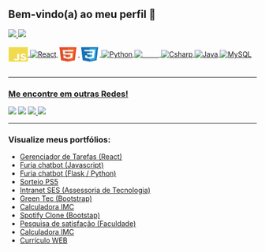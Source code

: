 ## Bem-vindo(a) ao meu perfil 👋

 <div>
   <a href="https://github.com/israelbrian">
   <img height="180em" src="https://github-readme-stats.vercel.app/api?username=israelbrian&show_icons=true&theme=synthwave&include_all_commits=true&count_private=true"/>
   <img height="180em" src="https://github-readme-stats.vercel.app/api/top-langs/?username=israelbrian&layout=compact&langs_count=6&theme=synthwave"/>
</div>
    
<div style="display: inline_block"><br>
  <img align="center" alt="Js" height="30" width="40" src="https://raw.githubusercontent.com/devicons/devicon/master/icons/javascript/javascript-plain.svg">
  <img align="center" alt="React" height="30" width="40" src="https://cdn.jsdelivr.net/gh/devicons/devicon@latest/icons/react/react-original.svg">
  <img align="center" alt="HTML" height="30" width="40" src="https://raw.githubusercontent.com/devicons/devicon/master/icons/html5/html5-original.svg">
  <img align="center" alt="CSS" height="30" width="40" src="https://raw.githubusercontent.com/devicons/devicon/master/icons/css3/css3-original.svg">
  <img align="center" alt="Python" height="30" width="40" src="https://cdn.jsdelivr.net/gh/devicons/devicon@latest/icons/python/python-original.svg" /> 
  <img align="center" alt="Flask" height="30" width="40" 
  src="https://cdn.jsdelivr.net/gh/simple-icons/simple-icons@latest/icons/flask.svg" 
  style="color: #fff;">
  <img align="center" alt="Csharp" height="30" width="40" src="https://cdn.jsdelivr.net/gh/devicons/devicon@latest/icons/csharp/csharp-original.svg">
  <img align="center" alt="Java" height="30" width="40" src="https://cdn.jsdelivr.net/gh/devicons/devicon@latest/icons/java/java-original-wordmark.svg">
  <img align="center" alt="MySQL" height="30" width="40" src="https://cdn.jsdelivr.net/gh/devicons/devicon@latest/icons/mysql/mysql-original.svg">
  

                        
          
</div>
<br>

***
### Me encontre em outras Redes!

<div> 
  <a href="https://www.linkedin.com/in/israel-brian/" target="_blank"><img src="https://img.shields.io/badge/-LinkedIn-%230077B5?style=for-the-badge&logo=linkedin&logoColor=white" target="_blank"></a>
  <a href="https://instagram.com/isra_malakian" target="_blank"><img src="https://img.shields.io/badge/-Instagram-%23E4405F?style=for-the-badge&logo=instagram&logoColor=white" target="_blank"></a>
  <a href="mailto:israel_brian@hotmail.com" target="_blank"> <img src="https://img.shields.io/badge/-Hotmail%20%20-grey?style=for-the-badge&logo=microsoft" target="_blank"> </a>
  <a href ="mailto:zdesenhos@gmail.com"><img src="https://img.shields.io/badge/-Gmail-%23333?style=for-the-badge&logo=gmail&logoColor=white" target="_blank"></a>
</div>

***
### Visualize meus portfólios:

<div>
 <ul>
  <li><a href="https://gerenciador-de-tarefas-ivory-sigma.vercel.app/">Gerenciador de Tarefas (React)</a></li>
  <li><a href="https://furia-chatbot-js.vercel.app/">Furia chatbot (Javascript)</a></li>
  <li><a href="#">Furia chatbot (Flask / Python)</a></li>
  <li><a href="https://israelbrian.github.io/sorteioPS5/index.html">Sorteio PS5</a></li>
   <li><a href="https://israelbrian.github.io/intranetSES/">Intranet SES (Assessoria de Tecnologia)</a></li>
   <li><a href="https://green-tec.netlify.app/">Green Tec (Bootstrap)</a></li>
  <li><a href="https://israelbrian.github.io/calculadora_imc/">Calculadora IMC</a></li>
   <li><a href="https://israelbrian.github.io/clone_Spotify_Bootstap/">Spotify Clone (Bootstap)</a></li>
   <li><a href="https://israelbrian.github.io/Formulario-faculdade/">Pesquisa de satisfação (Faculdade)</a></li>
   <li><a href="https://israelbrian.github.io/calculadora_imc/">Calculadora IMC</a></li>
<!--    <li><a href="https://israelbrian.github.io/Formulario-faculdade/">Formulário Básico</a></li> -->
   <li><a href=https://israelbrian.github.io/Curriculo-WEB/>Currículo WEB</a></li>
</div>

<!--
**israelbrian/israelbrian** is a ✨ _special_ ✨ repository because its `README.md` (this file) appears on your GitHub profile.

Here are some ideas to get you started:

- 🔭 I’m currently working on ...
- 🌱 I’m currently learning ...
- 👯 I’m looking to collaborate on ...
- 🤔 I’m looking for help with ...
- 💬 Ask me about ...
- 📫 How to reach me: ...
- 😄 Pronouns: ...
- ⚡ Fun fact: ...
-->
